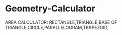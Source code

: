# Geometry-Calculator
AREA CALCULATOR: RECTANGLE,TRIANGLE,BASE OF TRIANGLE,CIRCLE,PARALLELOGRAM,TRAPEZOID,

